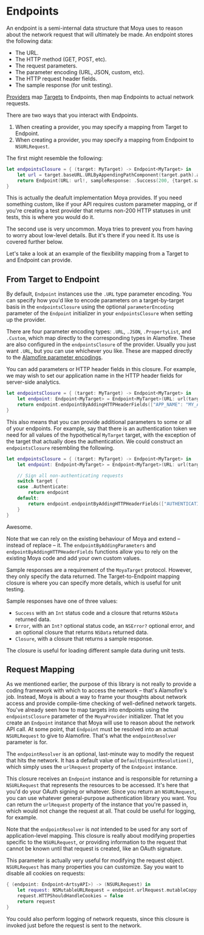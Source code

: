 Endpoints
=========

An endpoint is a semi-internal data structure that Moya uses to reason about 
the network request that will ultimately be made. An endpoint stores the 
following data:

- The URL.
- The HTTP method (GET, POST, etc).
- The request parameters.
- The parameter encoding (URL, JSON, custom, etc).
- The HTTP request header fields.
- The sample response (for unit testing).

[Providers](Providers.md) map [Targets](targest.md) to Endpoints, then map
Endpoints to actual network requests. 

There are two ways that you interact with Endpoints. 

1. When creating a provider, you may specify a mapping from Target to Endpoint.
1. When creating a provider, you may specify a mapping from Endpoint to `NSURLRequest`. 

The first might resemble the following:

```swift
let endpointsClosure = { (target: MyTarget) -> Endpoint<MyTarget> in
    let url = target.baseURL.URLByAppendingPathComponent(target.path).absoluteString
    return Endpoint(URL: url!, sampleResponse: .Success(200, {target.sampleData}), method: target.method, parameters: target.parameters)
}
```

This is actually the deafult implementation Moya provides. If you need something 
custom, like if your API requires custom parameter mapping, or if you're 
creating a test provider that returns non-200 HTTP statuses in unit tests, this
is where you would do it. 

The second use is very uncommon. Moya tries to prevent you from having to worry
about low-level details. But it's there if you need it. Its use is covered 
further below.

Let's take a look at an example of the flexibility mapping from a Target to 
and Endpoint can provide. 

From Target to Endpoint 
-----------------------

By default, `Endpoint` instances use the `.URL` type parameter encoding. You
can specify how you'd like to encode parameters on a target-by-target basis in
the `endpointsClosure` using the optional `parameterEncoding` parameter of the
`Endpoint` initializer in your `endpointsClosure` when setting up the provider. 

There are four parameter encoding types: `.URL`, `.JSON`, `.PropertyList`, and
`.Custom`, which map directly to the corresponding types in Alamofire. These 
are also configured in the `endpointsClosure` of the provider. Usually you just
want `.URL`, but you can use whichever you like. These are mapped directly to
the [Alamofire parameter encodings](https://github.com/Alamofire/Alamofire/blob/3d271dbbf12e104ab1373bff36c91c5ecbcc3890/Source/ParameterEncoding.swift#L47).

You can add parameters or HTTP header fields in this closure. For example, we 
may wish to set our application name in the HTTP header fields for server-side
analytics. 

```swift
let endpointsClosure = { (target: MyTarget) -> Endpoint<MyTarget> in
    let endpoint: Endpoint<MyTarget> = Endpoint<MyTarget>(URL: url(target), sampleResponse: .Success(200, {target.sampleData}), method: target.method, parameters: target.parameters)
    return endpoint.endpointByAddingHTTPHeaderFields(["APP_NAME": "MY_AWESOME_APP"])
}
```

This also means that you can provide additional parameters to some or all of 
your endpoints. For example, say that there is an authentication token we need
for  all values of the hypothetical `MyTarget` target, with the exception of the 
target that actually does the authentication. We could construct an 
`endpointsClosure` resembling the following. 

```swift
let endpointsClosure = { (target: MyTarget) -> Endpoint<MyTarget> in
    let endpoint: Endpoint<MyTarget> = Endpoint<MyTarget>(URL: url(target), sampleResponse: .Success(200, {target.sampleData}), method: target.method, parameters: target.parameters)

    // Sign all non-authenticating requests
    switch target {
    case .Authenticate:
        return endpoint
    default:
        return endpoint.endpointByAddingHTTPHeaderFields(["AUTHENTICATION_TOKEN": GlobalAppStorage.authToken])
    }
}
```

Awesome. 

Note that we can rely on the existing behaviour of Moya and extend – instead
of replace – it. The `endpointByAddingParameters` and `endpointByAddingHTTPHeaderFields`
functions allow you to rely on the existing Moya code and add your own custom
values. 

Sample responses are a requirement of the `MoyaTarget` protocol. However, they
only specify the data returned. The Target-to-Endpoint mapping closure is where
you can specify more details, which is useful for unit testing. 

Sample responses have one of three values:

- `Success` with an `Int` status code and a closure that returns `NSData` returned data.
- `Error`, with an `Int?` optional status code, an `NSError?` optional error, and an optional closure that returns `NSData` returned data.
- `Closure`, with a closure that returns a sample response.

The closure is useful for loading different sample data during unit tests. 
 
Request Mapping
---------------

As we mentioned earlier, the purpose of this library is not really to provide a
coding framework with which to access the network – that's Alamofire's job. 
Instead, Moya is about a way to frame your thoughts about network access and 
provide compile-time checking of well-defined network targets. You've already 
seen how to map targets into endpoints using the `endpointsClosure` parameter
of the `MoyaProvider` initializer. That let you create an `Endpoint` instance
that Moya will use to reason about the network API call. At some point, that
`Endpoint` must be resolved into an actual `NSURLRequest` to give to Alamofire. 
That's what the `endpointResolver` parameter is for. 

The `endpointResolver` is an optional, last-minute way to modify the request 
that hits the network. It has a default value of `DefaultEnpointResolution()`, 
which simply uses the `urlRequest` property of the `Endpoint` instance. 

This closure receives an `Endpoint` instance and is responsible for returning a
`NSURLRequest` that represents the resources to be accessed. It's here that 
you'd do your OAuth signing or whatever. Since you return an `NSURLRequest`, you
can use whatever general-purpose authentication library you want. You can return 
the `urlRequest` property of the instance that you're passed in, which would not 
change the request at all. That could be useful for logging, for example. 

Note that the `endpointResolver` is *not* intended to be used for any sort of 
application-level mapping. This closure is really about modifying properties 
specific to the `NSURLRequest`, or providing information to the request that 
cannot be known until that request is created, like an OAuth signature. 

This parameter is actually very useful for modifying the request object. 
`NSURLRequest` has many properties you can customize. Say you want to disable 
all cookies on requests:

```swift
{ (endpoint: Endpoint<ArtsyAPI>) -> (NSURLRequest) in
    let request: NSMutableURLRequest = endpoint.urlRequest.mutableCopy() as NSMutableURLRequest
    request.HTTPShouldHandleCookies = false
    return request
}
```

You could also perform logging of network requests, since this closure is 
invoked just before the request is sent to the network. 
